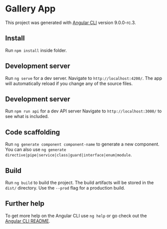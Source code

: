 # Gallery App

This project was generated with [Angular CLI](https://github.com/angular/angular-cli) version 9.0.0-rc.3.

## Install

Run `npm install` inside folder.

## Development server

Run `ng serve` for a dev server. Navigate to `http://localhost:4200/`. The app will automatically reload if you change any of the source files.

## Development server

Run `npm run api` for a dev API server Navigate to `http://localhost:3000/` to see what is included.

## Code scaffolding

Run `ng generate component component-name` to generate a new component. You can also use `ng generate directive|pipe|service|class|guard|interface|enum|module`.

## Build

Run `ng build` to build the project. The build artifacts will be stored in the `dist/` directory. Use the `--prod` flag for a production build.

## Further help

To get more help on the Angular CLI use `ng help` or go check out the [Angular CLI README](https://github.com/angular/angular-cli/blob/master/README.md).
